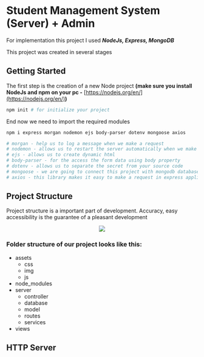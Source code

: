 # Student Management System (Server) + Admin

For implementation this project I used ***NodeJs, Express, MongoDB***

This project was created in several stages

## Getting Started

The first step is the creation of a new Node project **(make sure you install NodeJs and npm on your pc  -** [https://nodejs.org/en/](https://nodejs.org/en/)**)**

```bash
npm init # for initialize your project

```

End now we need to import the required modules

```bash
npm i express morgan nodemon ejs body-parser dotenv mongoose axios

# morgan - help us to log a message when we make a request
# nodemon - allows us to restart the server automatically when we make changes in the project
# ejs - allows us to create dynamic html
# body-parser - for the access the form data using body property
# dotenv - allows us to separate the secret from your source code
# mongoose - we are going to connect this project with mongodb database
# axios - this library makes it easy to make a request in express application
```

## Project Structure

Project structure is a important part of development. Accuracy, easy accessibility is the guarantee of a pleasant development
<p align="center">
  <img src="https://user-images.githubusercontent.com/38793933/139511924-d9a339c0-32be-4a80-8d35-5c81bc7870bb.png"/>
</p>

### Folder structure of our project looks like this:

- assets
    - css
    - img
    - js
- node_modules
- server
    - controller
    - database
    - model
    - routes
    - services
- views

## HTTP Server
